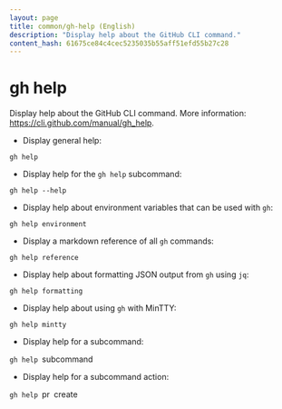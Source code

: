 ```yaml
---
layout: page
title: common/gh-help (English)
description: "Display help about the GitHub CLI command."
content_hash: 61675ce84c4cec5235035b55aff51efd55b27c28
---
```

# gh help

Display help about the GitHub CLI command.
More information: <https://cli.github.com/manual/gh_help>.

- Display general help:

`gh help`

- Display help for the `gh help` subcommand:

`gh help --help`

- Display help about environment variables that can be used with `gh`:

`gh help environment`

- Display a markdown reference of all `gh` commands:

`gh help reference`

- Display help about formatting JSON output from `gh` using `jq`:

`gh help formatting`

- Display help about using `gh` with MinTTY:

`gh help mintty`

- Display help for a subcommand:

`gh help `<span class="tldr-var badge badge-pill bg-dark-lm bg-white-dm text-white-lm text-dark-dm font-weight-bold">subcommand</span>

- Display help for a subcommand action:

`gh help `<span class="tldr-var badge badge-pill bg-dark-lm bg-white-dm text-white-lm text-dark-dm font-weight-bold">pr</span>` `<span class="tldr-var badge badge-pill bg-dark-lm bg-white-dm text-white-lm text-dark-dm font-weight-bold">create</span>
